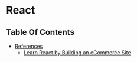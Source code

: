 # React

## Table Of Contents
- [References]()
    - [Learn React by Building an eCommerce Site](https://www.freecodecamp.org/news/learn-react-by-building-an-ecommerce-site/)